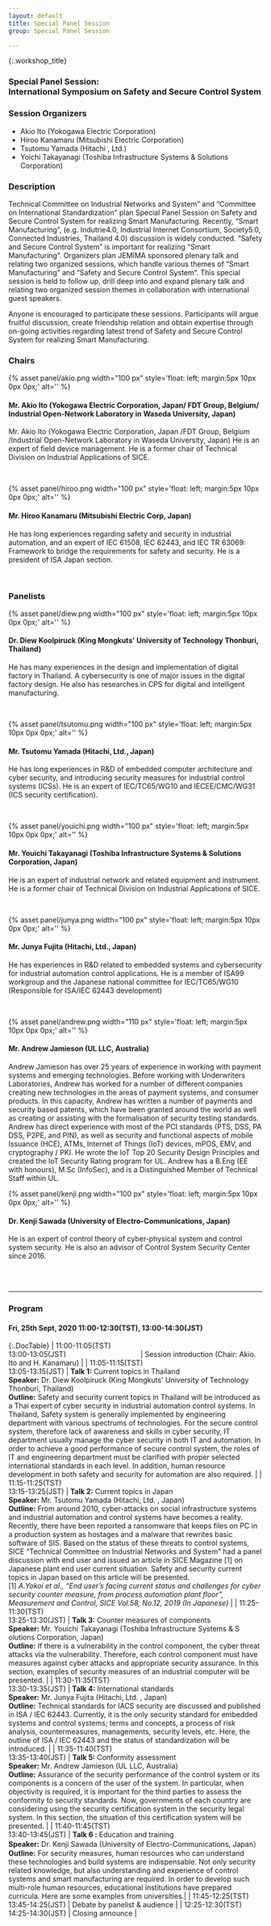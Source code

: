 ```yaml
---
layout: default
title: Special Panel Session
group: Special Panel Session

---
```


<style>
    h3.workshop_title {
        background-color:#d9edf7;
        padding: 8px;
        border-bottom: 2px solid #536cb7;
    }
</style>

{:.workshop_title}
### Special Panel Session: <br> International Symposium on Safety and Secure Control System

### Session Organizers
- Akio Ito (Yokogawa Electric Corporation)
- Hiroo Kanamaru (Mitsubishi Electric Corporation)
- Tsutomu Yamada (Hitachi , Ltd.)
- Yoichi Takayanagi (Toshiba Infrastructure Systems & Solutions Corporation)

### Description
Technical Committee on Industrial Networks and System” and “Committee on International Standardization” plan Special Panel Session on Safety and Secure Control System for realizing Smart Manufacturing. Recently, “Smart Manufacturing”, (e.g. Indutrie4.0, Industrial Internet Consortium, Society5.0, Connected Industries, Thailand 4.0) discussion is widely conducted. “Safety and Secure Control System” is important for realizing “Smart Manufacturing”. Organizers plan JEMIMA sponsored plenary talk and relating two organized sessions, which handle various themes of “Smart Manufacturing” and “Safety and Secure Control System”. This special session is held to follow up, drill deep into and expand plenary talk and relating two organized session themes in collaboration with international guest speakers.

Anyone is encouraged to participate these sessions. Participants will argue fruitful discussion, create friendship relation and obtain expertise through on-going activities regarding latest trend of Safety and Secure Control System for realizing Smart Manufacturing.


### Chairs

{% asset panel/akio.png width="100 px" style='float\: left; margin\:5px 10px 0px 0px;' alt=''  %}

#### Mr. Akio Ito (Yokogawa Electric Corporation, Japan/ FDT Group, Belgium/ Industrial Open-Network Laboratory in Waseda University, Japan)
Mr. Akio Ito (Yokogawa Electric Corporation, Japan /FDT Group, Belgium /Industrial Open-Network Laboratory in Waseda University, Japan)
He is an expert of field device management. He is a former chair of Technical Division on Industrial Applications of SICE.


<br>

{% asset panel/hiroo.png width="100 px" style='float\: left; margin\:5px 10px 0px 0px;' alt=''  %}

#### Mr. Hiroo Kanamaru (Mitsubishi Electric Corp, Japan)
He has long experiences regarding safety and security in industrial automation, and an expert of IEC 61508, IEC 62443, and IEC TR 63069: Framework to bridge the requirements for safety and security. He is a president of ISA Japan section.


<br>


### Panelists

{% asset panel/diew.png width="100 px" style='float\: left; margin\:5px 10px 0px 0px;' alt=''  %}

#### Dr. Diew Koolpiruck (King Mongkuts' University of Technology Thonburi, Thailand)
He has many experiences in the design and implementation of digital factory in Thailand. A cybersecurity is one of major issues in the digital factory design. He also has researches in CPS for digital and intelligent manufacturing.  


<br>

{% asset panel/tsutomu.png width="100 px" style='float\: left; margin\:5px 10px 0px 0px;' alt=''  %}

#### Mr. Tsutomu Yamada (Hitachi, Ltd., Japan)
He has long experiences in R&D of embedded computer architecture and cyber security, and introducing security measures for industrial control systems (ICSs). He is an expert of IEC/TC65/WG10 and IECEE/CMC/WG31 (ICS security certification).


<br>


{% asset panel/youichi.png width="100 px" style='float\: left; margin\:5px 10px 0px 0px;' alt=''  %}

#### Mr. Youichi Takayanagi (Toshiba Infrastructure Systems & Solutions Corporation, Japan)
He is an expert of industrial network and related equipment and instrument. He is a former chair of Technical Division on Industrial Applications of SICE.


<br>

{% asset panel/junya.png width="100 px" style='float\: left; margin\:5px 10px 0px 0px;' alt=''  %}

#### Mr. Junya Fujita (Hitachi, Ltd., Japan)
He has experiences in R&D related to embedded systems and cybersecurity for industrial automation control applications. He is a member of ISA99 workgroup and the Japanese national committee for IEC/TC65/WG10 (Responsible for ISA/IEC 62443 development)


<br>

{% asset panel/andrew.png width="110 px" style='float\: left; margin\:5px 10px 0px 0px;' alt=''  %}

#### Mr. Andrew Jamieson (UL LLC, Australia) 
Andrew Jamieson has over 25 years of experience in working with payment systems and emerging technologies. Before working with Underwriters Laboratories, Andrew has worked for a number of different companies creating new technologies in the areas of payment systems, and consumer products. In this capacity, Andrew has written a number of payments and security based patents, which have been granted around the world as well as creating or assisting with the formalisation of security testing standards. Andrew has direct experience with most of the PCI standards (PTS, DSS, PA DSS, P2PE, and PIN), as well as security and functional aspects of mobile Issuance (HCE), ATMs, Internet of Things (IoT) devices, mPOS, EMV, and cryptography / PKI.  He wrote the IoT Top 20 Security Design Principles and created the IoT Security Rating program for UL. Andrew has a B.Eng (EE with honours), M.Sc (InfoSec), and is a Distinguished Member of Technical Staff within UL.
<br>

{% asset panel/kenji.png width="100 px" style='float\: left; margin\:5px 10px 0px 0px;' alt=''  %}

#### Dr. Kenji Sawada (University of Electro-Communications, Japan)
He is an expert of control theory of cyber-physical system and control system security. He is also an advisor of Control System Security Center since 2016.


<br><br>

---

### Program

#### Fri, 25th Sept, 2020 11:00-12:30(TST), 13:00-14:30(JST)

{:.DocTable}
| 11:00-11:05(TST)<br> 13:00-13:05(JST) <img width="140"/> | Session introduction (Chair: Akio. Ito and H. Kanamaru) |
| 11:05-11:15(TST)<br> 13:05-13:15(JST) | **Talk 1:** Current topics in Thailand <br> **Speaker:** Dr. Diew Koolpiruck (King Mongkuts' University of Technology Thonburi, Thailand) <br> **Outline:** Safety and security current topics in Thailand will be introduced as a Thai expert of cyber security in industrial automation control systems. In Thailand, Safety system is generally implemented by engineering department with various spectrums of technologies. For the secure control system, therefore lack of awareness and skills in cyber security, IT department usually manage the cyber security in both IT and automation. In order to achieve a good performance of secure control system, the roles of IT and engineering department must be clarified with proper selected international standards in each level. In addition, human resource development in both safety and security for automation are also required. |
| 11:15-11:25(TST)<br> 13:15-13:25(JST)  | **Talk 2:** Current topics in Japan <br> **Speaker:** Mr. Tsutomu Yamada (Hitachi, Ltd. , Japan) <br> **Outline:** From around 2010, cyber-attacks on social infrastructure systems and industrial automation and control systems have becomes a reality. Recently, there have been reported a ransomware that keeps files on PC in a production system as hostages and a malware that rewrites basic software of SIS. Based on the status of these threats to control systems, SICE “Technical Committee on Industrial Networks and System” had a panel discussion with end user and issued an article in SICE Magazine [1] on Japanese plant end user current situation. Safety and security current topics in Japan based on this article will be presented. <br> [1] *A.Yokoi et al., “End user’s facing current status and challenges for cyber security counter measure, from process automation plant floor”, Measurement and Control, SICE Vol.58, No.12, 2019 (In Japanese)* |
| 11:25-11:30(TST)<br> 13:25-13:30(JST)  | **Talk 3:** Counter measures of components <br> **Speaker:** Mr. Youichi Takayanagi (Toshiba Infrastructure Systems & S olutions Corporation, Japan) <br> **Outline:** If there is a vulnerability in the control component, the cyber threat attacks via the vulnerability. Therefore, each control component must have measures against cyber attacks and appropriate security assurance. In this section, examples of security measures of an industrial computer will be presented. |
| 11:30-11:35(TST)<br> 13:30-13:35(JST) | **Talk 4:** International standards <br> **Speaker:** Mr. Junya Fujita (Hitachi, Ltd. , Japan) <br> **Outline:** Technical standards for IACS security are discussed and published in ISA / IEC 62443. Currently, it is the only security standard for embedded systems and control systems; terms and concepts, a process of risk analysis, countermeasures, managements, security levels, etc. Here, the outline of ISA / IEC 62443 and the status of standardization will be introduced. |
| 11:35-11:40(TST)<br> 13:35-13:40(JST)  | **Talk 5:** Conformity assessment <br> **Speaker:** Mr. Andrew Jamieson (UL LLC, Australia) <br> **Outline:** Assurance of the security performance of the control system or its components is a concern of the user of the system. In particular, when objectivity is required, it is important for the third parties to assess the conformity to security standards. Now, governments of each country are considering using the security certification system in the security legal system. In this section, the situation of this certification system will be presented. |
| 11:40-11:45(TST)<br> 13:40-13:45(JST)   | **Talk 6 :** Education and training <br>**Speaker:** Dr. Kenji Sawada (University of Electro-Communications, Japan）<br> **Outline:** For security measures, human resources who can understand these technologies and build systems are indispensable. Not only security related knowledge, but also understanding and experience of control systems and smart manufacturing are required. In order to develop such multi-role human resources, educational institutions have prepared curricula. Here are some examples from universities.|
| 11:45-12:25(TST)<br> 13:45-14:25(JST) | Debate by panelist & audience |
| 12:25-12:30(TST)<br> 14:25-14:30(JST) | Closing announce |


